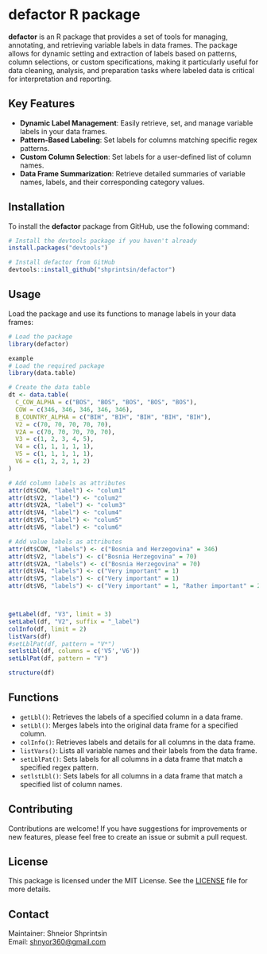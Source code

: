 # defactor R package

**defactor** is an R package that provides a set of tools for managing, annotating, and retrieving variable labels in data frames. The package allows for dynamic setting and extraction of labels based on patterns, column selections, or custom specifications, making it particularly useful for data cleaning, analysis, and preparation tasks where labeled data is critical for interpretation and reporting.

## Key Features

- **Dynamic Label Management**: Easily retrieve, set, and manage variable labels in your data frames.
- **Pattern-Based Labeling**: Set labels for columns matching specific regex patterns.
- **Custom Column Selection**: Set labels for a user-defined list of column names.
- **Data Frame Summarization**: Retrieve detailed summaries of variable names, labels, and their corresponding category values.

## Installation

To install the **defactor** package from GitHub, use the following command:

```r
# Install the devtools package if you haven't already
install.packages("devtools")

# Install defactor from GitHub
devtools::install_github("shprintsin/defactor")
```

## Usage

Load the package and use its functions to manage labels in your data frames:

```r
# Load the package
library(defactor)

example
# Load the required package
library(data.table)

# Create the data table
dt <- data.table(
  C_COW_ALPHA = c("BOS", "BOS", "BOS", "BOS", "BOS"),
  COW = c(346, 346, 346, 346, 346),
  B_COUNTRY_ALPHA = c("BIH", "BIH", "BIH", "BIH", "BIH"),
  V2 = c(70, 70, 70, 70, 70),
  V2A = c(70, 70, 70, 70, 70),
  V3 = c(1, 2, 3, 4, 5),
  V4 = c(1, 1, 1, 1, 1),
  V5 = c(1, 1, 1, 1, 1),
  V6 = c(1, 2, 2, 1, 2)
)

# Add column labels as attributes
attr(dt$COW, "label") <- "colum1"
attr(dt$V2, "label") <- "colum2"
attr(dt$V2A, "label") <- "colum3"
attr(dt$V4, "label") <- "colum4"
attr(dt$V5, "label") <- "colum5"
attr(dt$V6, "label") <- "colum6"

# Add value labels as attributes
attr(dt$COW, "labels") <- c("Bosnia and Herzegovina" = 346)
attr(dt$V2, "labels") <- c("Bosnia Herzegovina" = 70)
attr(dt$V2A, "labels") <- c("Bosnia Herzegovina" = 70)
attr(dt$V4, "labels") <- c("Very important" = 1)
attr(dt$V5, "labels") <- c("Very important" = 1)
attr(dt$V6, "labels") <- c("Very important" = 1, "Rather important" = 2)



getLabel(df, "V3", limit = 3)
setLabel(df, "V2", suffix = "_label")
colInfo(df, limit = 2)
listVars(df)
#setLblPat(df, pattern = "V*")
setlstLbl(df, columns = c('V5','V6'))
setLblPat(df, pattern = "V")

structure(df)


```

## Functions

- `getLbl()`: Retrieves the labels of a specified column in a data frame.
- `setLbl()`: Merges labels into the original data frame for a specified column.
- `colInfo()`: Retrieves labels and details for all columns in the data frame.
- `listVars()`: Lists all variable names and their labels from the data frame.
- `setLblPat()`: Sets labels for all columns in a data frame that match a specified regex pattern.
- `setlstLbl()`: Sets labels for all columns in a data frame that match a specified list of column names.

## Contributing

Contributions are welcome! If you have suggestions for improvements or new features, please feel free to create an issue or submit a pull request.

## License

This package is licensed under the MIT License. See the [LICENSE](LICENSE) file for more details.

## Contact

Maintainer: Shneior Shprintsin  
Email: shnyor360@gmail.com
